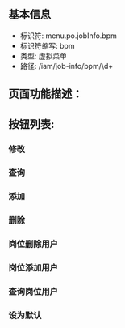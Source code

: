 
## 基本信息

- 标识符: menu.po.jobInfo.bpm
- 标识符缩写: bpm
- 类型: 虚拟菜单
- 路径: /iam/job-info/bpm/\d+

## 页面功能描述：





## 按钮列表:


### 修改



### 查询



### 添加



### 删除



### 岗位删除用户



### 岗位添加用户



### 查询岗位用户



### 设为默认


